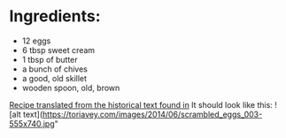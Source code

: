 # Ingredients:

- 12 eggs
- 6 tbsp sweet cream
- 1 tbsp of butter
- a bunch of chives
- a good, old skillet
- wooden spoon, old, brown

[Recipe translated from the historical text found in](https://www.nb.no/)
It should look like this: 
![alt text](https://toriavey.com/images/2014/06/scrambled_eggs_003-555x740.jpg"
